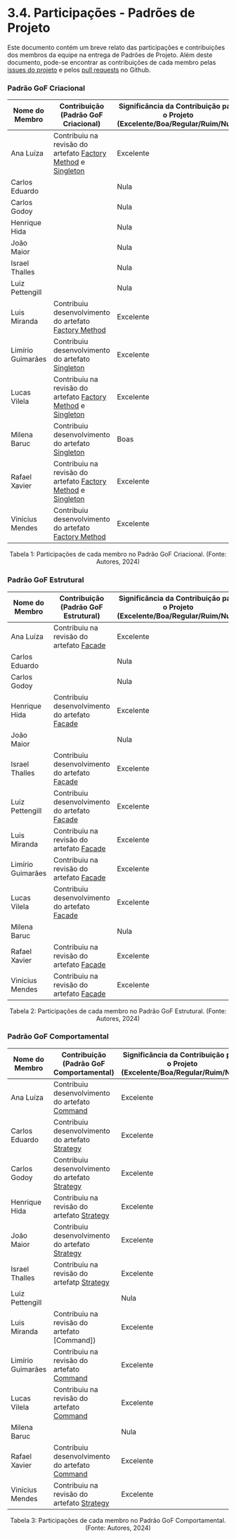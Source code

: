 # 3.4. Participações - Padrões de Projeto

Este documento contém um breve relato das participações e contribuições dos membros da equipe na entrega de Padrões de Projeto. Além deste documento, pode-se encontrar as contribuições de cada membro pelas [issues do projeto](https://github.com/UnBArqDsw2024-1/2024.1_G2_My_Music/issues) e pelos [pull requests](https://github.com/UnBArqDsw2024-1/2024.1_G2_My_Music/pulls?q=is%3Aopen+is%3Apr) no Github.

### Padrão GoF Criacional

|Nome do Membro | Contribuição (Padrão GoF Criacional) | Significância da Contribuição para o Projeto (Excelente/Boa/Regular/Ruim/Nula) |
| -------------- | --------------------------- | --------------------------------- |
| Ana Luíza | Contribuiu na revisão do artefato [Factory Method]() e [Singleton]() | Excelente |
| Carlos Eduardo | | Nula |
| Carlos Godoy | | Nula |
| Henrique Hida | | Nula |
| João Maior | | Nula |
| Israel Thalles |  | Nula |
| Luiz Pettengill | | Nula |
| Luis Miranda | Contribuiu desenvolvimento do artefato [Factory Method]() | Excelente |
| Limírio Guimarães | Contribuiu desenvolvimento do artefato [Singleton]() | Excelente |
| Lucas Vilela | Contribuiu na revisão do artefato  [Factory Method]() e [Singleton]() | Excelente |
| Milena Baruc | Contribuiu desenvolvimento do artefato [Singleton]() | Boas |
| Rafael Xavier | Contribuiu na revisão do artefato [Factory Method]() e [Singleton]()|  Excelente | 
| Vinícius Mendes | Contribuiu desenvolvimento do artefato [Factory Method]() | Excelente 

<div style="text-align: center">
  <p>Tabela 1: Participações de cada membro no Padrão GoF Criacional. (Fonte: Autores, 2024)</p>
</div>

### Padrão GoF Estrutural

|Nome do Membro | Contribuição (Padrão GoF Estrutural) | Significância da Contribuição para o Projeto (Excelente/Boa/Regular/Ruim/Nula) |
| -------------- | --------------------------- | --------------------------------- |
| Ana Luíza | Contribuiu na revisão do artefato [Facade]() | Excelente |
| Carlos Eduardo |  | Nula |
| Carlos Godoy |  | Nula |
| Henrique Hida | Contribuiu desenvolvimento do artefato [Facade]() | Excelente |
| João Maior |  | Nula |
| Israel Thalles | Contribuiu desenvolvimento do artefato [Facade]() | Excelente |
| Luiz Pettengill |Contribuiu desenvolvimento do artefato [Facade]() | Excelente |
| Luis Miranda | Contribuiu na revisão do artefato [Facade]() | Excelente |
| Limírio Guimarães | Contribuiu na revisão do artefato [Facade]() | Excelente |
| Lucas Vilela | Contribuiu desenvolvimento do artefato [Facade]() | Excelente |
| Milena Baruc | | Nula |
| Rafael Xavier | Contribuiu na revisão do artefato [Facade]()  |  Excelente | 
| Vinícius Mendes | Contribuiu na revisão do artefato [Facade]() | Excelente 


<div style="text-align: center">
  <p>Tabela 2: Participações de cada membro no Padrão GoF Estrutural. (Fonte: Autores, 2024)</p>
</div>


### Padrão GoF Comportamental

|Nome do Membro | Contribuição (Padrão GoF Comportamental) | Significância da Contribuição para o Projeto (Excelente/Boa/Regular/Ruim/Nula) |
| -------------- | --------------------------- | --------------------------------- |
| Ana Luíza | Contribuiu desenvolvimento do artefato [Command]() | Excelente |
| Carlos Eduardo | Contribuiu desenvolvimento do artefato [Strategy]() | Excelente |
| Carlos Godoy | Contribuiu desenvolvimento do artefato [Strategy]() | Excelente |
| Henrique Hida | Contribuiu na revisão do artefato [Strategy]() | Excelente |
| João Maior | Contribuiu desenvolvimento do artefato [Strategy]() | Excelente |
| Israel Thalles | Contribuiu na revisão do artefatp [Strategy]() | Excelente |
| Luiz Pettengill | | Nula |
| Luis Miranda | Contribuiu na revisão do artefato [Command]) | Excelente |
| Limírio Guimarães | Contribuiu na revisão do artefato [Command]()  | Excelente |
| Lucas Vilela | Contribuiu na revisão do artefato [Command]()  | Excelente |
| Milena Baruc |  | Nula |
| Rafael Xavier | Contribuiu desenvolvimento do artefato [Command]() |  Excelente | 
| Vinícius Mendes | Contribuiu na revisão do artefato [Strategy]()  | Excelente 


<div style="text-align: center">
  <p>Tabela 3: Participações de cada membro no Padrão GoF Comportamental. (Fonte: Autores, 2024)</p>
</div>
